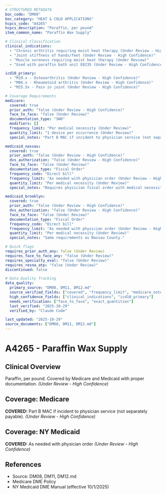 ```yaml
---
# STRUCTURED METADATA
boc_code: "DM08"
boc_category: "HEAT & COLD APPLICATIONS"
hcpcs_code: "A4265"
hcpcs_description: "Paraffin, per pound"
item_common_name: "Paraffin Wax Supply"

# Clinical Classification
clinical_indications:
  - "Chronic arthritis requiring moist heat therapy (Under Review - High Confidence)"
  - "Joint stiffness of hands/feet (Under Review - High Confidence)"
  - "Muscle soreness requiring moist heat therapy (Under Review)"
  - "Used with paraffin bath unit E0235 (Under Review - High Confidence)"

icd10_primary:
  - "M19.x - Osteoarthritis (Under Review - High Confidence)"
  - "M06.x - Rheumatoid arthritis (Under Review - High Confidence)"
  - "M25.5x - Pain in joint (Under Review - High Confidence)"

# Coverage Requirements
medicare:
  covered: true
  prior_auth: "false (Under Review - High Confidence)"
  face_to_face: "false (Under Review)"
  documentation_type: "SWO"
  modifiers: []
  frequency_limit: "Per medical necessity (Under Review)"
  quantity_limit: "1 device per occurrence (Under Review)"
  special_notes: "Part B MAC if incident to physician service (not separately payable)."

medicaid_nassau:
  covered: true
  prior_auth: "false (Under Review - High Confidence)"
  dvs_authorization: "false (Under Review - High Confidence)"
  face_to_face: "false (Under Review)"
  documentation_type: "Fiscal Order"
  frequency_code: "Direct bill"
  frequency_limit: "As needed with physician order (Under Review - High Confidence)"
  quantity_limit: "Per medical necessity (Under Review)"
  special_notes: "Requires physician fiscal order with medical necessity documentation."

medicaid_brooklyn:
  covered: true
  prior_auth: "false (Under Review - High Confidence)"
  dvs_authorization: "false (Under Review - High Confidence)"
  face_to_face: "false (Under Review)"
  documentation_type: "Fiscal Order"
  frequency_code: "Direct bill"
  frequency_limit: "As needed with physician order (Under Review - High Confidence)"
  quantity_limit: "Per medical necessity (Under Review)"
  special_notes: "Same requirements as Nassau County."

# Quick flags
requires_prior_auth_any: false (Under Review)
requires_face_to_face_any: "false (Under Review)"
requires_specialty_eval: "false (Under Review)"
requires_resna_atp: "false (Under Review)"
discontinued: false

# Data Quality Tracking
data_quality:
  primary_source: "DM08, DM11, DM12.md"
  source_verified_fields: ["covered", "frequency_limit", "medicare_notes", "medicaid_notes"]
  high_confidence_fields: ["clinical_indications", "icd10_primary"]
  needs_verification: ["face_to_face", "exact_quantities"]
  last_verified: "2025-10-29"
  verified_by: "Claude Code"

last_updated: "2025-10-29"
source_documents: ["DM08, DM11, DM12.md"]
---
```


# A4265 - Paraffin Wax Supply

## Clinical Overview
Paraffin, per pound. Covered by Medicare and Medicaid with proper documentation. *(Under Review - High Confidence)*

## Coverage: Medicare
**COVERED:** Part B MAC if incident to physician service (not separately payable). *(Under Review - High Confidence)*

## Coverage: NY Medicaid
**COVERED:** As needed with physician order *(Under Review - High Confidence)*

## References
- Source: DM08, DM11, DM12.md
- Medicare DME Policy
- NY Medicaid DME Manual (effective 10/1/2025)
